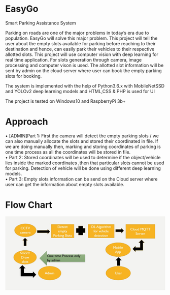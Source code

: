 # EasyGo
Smart Parking Assistance System

Parking on roads are one of the major problems in today’s era due to
population. EasyGo will solve this major problem. This project will tell the user about the
empty slots available for parking before reaching to their destination and
hence, can easily park their vehicles to their respective allotted slots. This
project will use computer vision with deep learning for real time application.
For slots generation through camera, image processing and computer vison is
used. The allotted slot information will be sent by admin on the cloud server
where user can book the empty parking slots for booking.

The system is implemented with the help of Python3.6.x with MobileNetSSD
and YOLOv2 deep learning models and HTML,CSS & PHP is used for UI

The project is tested on Windows10 and RaspberryPi 3b+

# Approach
• [ADMIN]Part 1: First the camera will detect the empty parking slots / we can also
manually allocate the slots and stored their coordinated in file. If we are
doing manually then, marking and storing coordinates of parking is one
time process as all the coordinates will be stored in file.<br />
• Part 2: Stored coordinates will be used to determine if the object/vehicle
lies inside the marked coordinates ,then that particular slots cannot be
used for parking. Detection of vehicle will be done using different deep
learning models.<br />
• Part 3: Empty slots information can be send on the Cloud server where
user can get the information about empty slots available. <br />

# Flow Chart
![alt text](https://github.com/rishi1134/EasyGo/blob/master/output/flowDiagram.png?raw=true)
